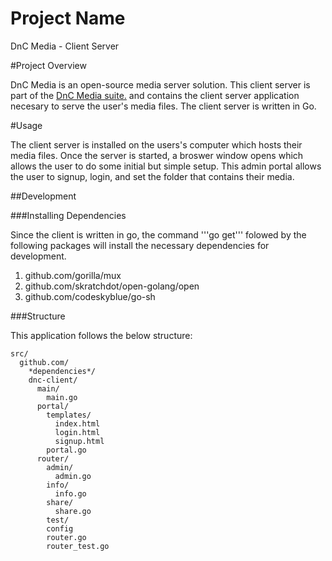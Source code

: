# Project Name
DnC Media - Client Server

#Project Overview

DnC Media is an open-source media server solution. This client server is part of the [DnC Media suite.](https://github.com/DiamondNotCrush/dnc-web) and contains the client server application necesary to serve the user's media files. The client server is written in Go.

#Usage

The client server is installed on the users's computer which hosts their media files. Once the server is started, a broswer window opens which allows the user to do some initial but simple setup. This admin portal allows the user to signup, login, and set the folder that contains their media.

##Development

###Installing Dependencies

Since the client is written in go, the command '''go get''' folowed by the following packages will install the necessary dependencies for development.
  1. github.com/gorilla/mux
  1. github.com/skratchdot/open-golang/open
  1. github.com/codeskyblue/go-sh

###Structure

This application follows the below structure:
```
src/
  github.com/
    *dependencies*/
    dnc-client/
      main/
        main.go
      portal/
        templates/
          index.html
          login.html
          signup.html
        portal.go
      router/
        admin/
          admin.go
        info/
          info.go
        share/
          share.go
        test/
        config
        router.go
        router_test.go
```
